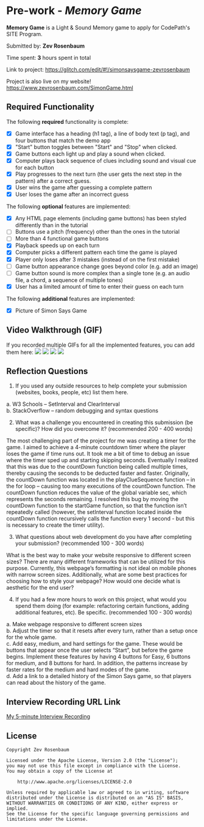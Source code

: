 # Pre-work - *Memory Game*

**Memory Game** is a Light & Sound Memory game to apply for CodePath's SITE Program. 

Submitted by: **Zev Rosenbaum**

Time spent: **3** hours spent in total

Link to project: https://glitch.com/edit/#!/simonsaysgame-zevrosenbaum

Project is also live on my website! https://www.zevrosenbaum.com/SimonGame.html

## Required Functionality

The following **required** functionality is complete:

* [x] Game interface has a heading (h1 tag), a line of body text (p tag), and four buttons that match the demo app
* [x] "Start" button toggles between "Start" and "Stop" when clicked. 
* [x] Game buttons each light up and play a sound when clicked. 
* [x] Computer plays back sequence of clues including sound and visual cue for each button
* [x] Play progresses to the next turn (the user gets the next step in the pattern) after a correct guess. 
* [x] User wins the game after guessing a complete pattern
* [x] User loses the game after an incorrect guess

The following **optional** features are implemented:

* [x] Any HTML page elements (including game buttons) has been styled differently than in the tutorial
* [ ] Buttons use a pitch (frequency) other than the ones in the tutorial
* [ ] More than 4 functional game buttons
* [x] Playback speeds up on each turn
* [x] Computer picks a different pattern each time the game is played
* [x] Player only loses after 3 mistakes (instead of on the first mistake)
* [ ] Game button appearance change goes beyond color (e.g. add an image)
* [ ] Game button sound is more complex than a single tone (e.g. an audio file, a chord, a sequence of multiple tones)
* [x] User has a limited amount of time to enter their guess on each turn

The following **additional** features are implemented:

- [x] Picture of Simon Says Game

## Video Walkthrough (GIF)

If you recorded multiple GIFs for all the implemented features, you can add them here:
![](gif1-link-here)
![](http://g.recordit.co/g8oIG3l4wA.gif)
![](gif3-link-here)
![](gif4-link-here)

## Reflection Questions
1. If you used any outside resources to help complete your submission (websites, books, people, etc) list them here. 

a. W3 Schools – SetInterval and ClearInterval  
b. StackOverflow – random debugging and syntax questions

2. What was a challenge you encountered in creating this submission (be specific)? How did you overcome it? (recommended 200 - 400 words) 

The most challenging part of the project for me was creating a timer for the game. I aimed to achieve a 4-minute countdown timer where the player loses the game if time runs out. It took me a bit of time to debug an issue where the timer sped up and starting skipping seconds. Eventually I realized that this was due to the countDown function being called multiple times, thereby causing the seconds to be deducted faster and faster. Originally, the countDown function was located in the playClueSequence function – in the for loop – causing too many executions of the countDown function. The countDown function reduces the value of the global variable sec, which represents the seconds remaining. I resolved this bug by moving the countDown function to the startGame function, so that the function isn’t repeatedly called (however, the setInterval function located inside the countDown function recursively calls the function every 1 second - but this is necessary to create the timer utility).

3. What questions about web development do you have after completing your submission? (recommended 100 - 300 words) 

What is the best way to make your website responsive to different screen sizes? There are many different frameworks that can be utilized for this purpose. Currently, this webpage’s formatting is not ideal on mobile phones with narrow screen sizes. Additionally, what are some best practices for choosing how to style your webpage? How would one decide what is aesthetic for the end user?

4. If you had a few more hours to work on this project, what would you spend them doing (for example: refactoring certain functions, adding additional features, etc). Be specific. (recommended 100 - 300 words) 

a. Make webpage responsive to different screen sizes    
b. Adjust the timer so that it resets after every turn, rather than a setup once for the whole game.   
c. Add easy, medium, and hard settings for the game. These would be buttons that appear once the user selects “Start”, but before the game begins. Implement these features by having 4 buttons for Easy, 6 buttons for medium, and 8 buttons for hard. In addition, the patterns increase by faster rates for the medium and hard modes of the game.   
d. Add a link to a detailed history of the Simon Says game, so that players can read about the history of the game.




## Interview Recording URL Link

[My 5-minute Interview Recording](your-link-here)


## License

    Copyright Zev Rosenbaum

    Licensed under the Apache License, Version 2.0 (the "License");
    you may not use this file except in compliance with the License.
    You may obtain a copy of the License at

        http://www.apache.org/licenses/LICENSE-2.0

    Unless required by applicable law or agreed to in writing, software
    distributed under the License is distributed on an "AS IS" BASIS,
    WITHOUT WARRANTIES OR CONDITIONS OF ANY KIND, either express or implied.
    See the License for the specific language governing permissions and
    limitations under the License.